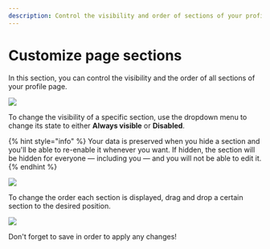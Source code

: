 ```yaml
---
description: Control the visibility and order of sections of your profile page
---
```


# Customize page sections

In this section, you can control the visibility and the order of all sections of your profile page.

![](../../.gitbook/assets/fiscal-host_fiscal-host-settings_profile-page-settings_page-visibility_2020-07-13.png)

To change the visibility of a specific section, use the dropdown menu to change its state to either **Always visible** or **Disabled**.

{% hint style="info" %}
Your data is preserved when you hide a section and you'll be able to re-enable it whenever you want. If hidden, the section will be hidden for everyone — including you — and you will not be able to edit it.
{% endhint %}

![](../../.gitbook/assets/fiscal-host_fiscal-host-settings_page-visibility_dropdown_2020-07-13.gif)

To change the order each section is displayed, drag and drop a certain section to the desired position.

![](../../.gitbook/assets/fiscal-host_fiscal-host-settings_page-visibility_change-order_2020-07-13.gif)

Don't forget to save in order to apply any changes!



